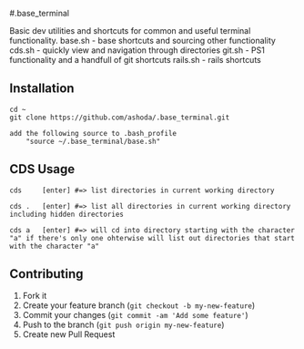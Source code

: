 #.base_terminal

Basic dev utilities and shortcuts for common and useful terminal functionality.
	base.sh - base shortcuts and sourcing other functionality
	cds.sh - quickly view and navigation through directories
	git.sh - PS1 functionality and a handfull of git shortcuts 
	rails.sh - rails shortcuts 

## Installation

    cd ~
    git clone https://github.com/ashoda/.base_terminal.git

    add the following source to .bash_profile
    	"source ~/.base_terminal/base.sh"

## CDS Usage

	cds 	[enter] #=> list directories in current working directory
	
	cds . 	[enter] #=> list all directories in current working directory including hidden directories

	cds a 	[enter] #=> will cd into directory starting with the character "a" if there's only one ohterwise will list out directories that start with the character "a"  


## Contributing

1. Fork it
2. Create your feature branch (`git checkout -b my-new-feature`)
3. Commit your changes (`git commit -am 'Add some feature'`)
4. Push to the branch (`git push origin my-new-feature`)
5. Create new Pull Request